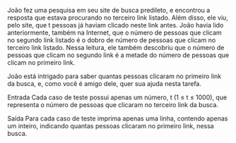 João fez uma pesquisa em seu site de busca predileto, e encontrou a resposta que estava procurando no terceiro link listado. Além disso, ele viu, pelo site, que t pessoas já haviam clicado neste link antes. João havia lido anteriormente, também na Internet, que o número de pessoas que clicam no segundo link listado é o dobro de número de pessoas que clicam no terceiro link listado. Nessa leitura, ele também descobriu que o número de pessoas que clicam no segundo link é a metade do número de pessoas que clicam no primeiro link.

João está intrigado para saber quantas pessoas clicaram no primeiro link da busca, e, como você é amigo dele, quer sua ajuda nesta tarefa.

Entrada
Cada caso de teste possui apenas um número, t (1 ≤ t ≤ 1000), que representa o número de pessoas que clicaram no terceiro link da busca.

Saída
Para cada caso de teste imprima apenas uma linha, contendo apenas um inteiro, indicando quantas pessoas clicaram no primeiro link, nessa busca.